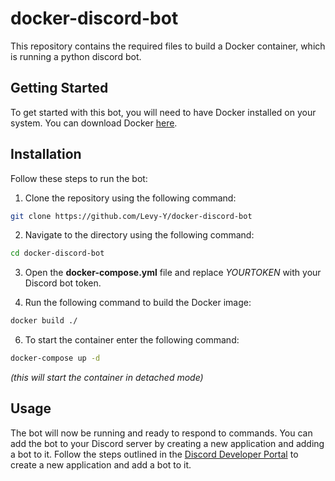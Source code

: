 # docker-discord-bot

This repository contains the required files to build a Docker container, which is running a python discord bot.

## Getting Started

To get started with this bot, you will need to have Docker installed on your system. You can download Docker [here](https://www.docker.com/products/docker-desktop/).

## Installation

Follow these steps to run the bot:

1. Clone the repository using the following command: <br>
```bash
git clone https://github.com/Levy-Y/docker-discord-bot
```

2. Navigate to the directory using the following command: <br>
```bash
cd docker-discord-bot
```

3. Open the **docker-compose.yml** file and replace *YOURTOKEN* with your Discord bot token.

4. Run the following command to build the Docker image: <br>
```bash
docker build ./
```

6. To start the container enter the following command: <br>
```bash
docker-compose up -d
```
*(this will start the container in detached mode)*

## Usage
The bot will now be running and ready to respond to commands. You can add the bot to your Discord server by creating a new application and adding a bot to it. Follow the steps outlined in the [Discord Developer Portal](https://discord.com/developers/applications) to create a new application and add a bot to it.
